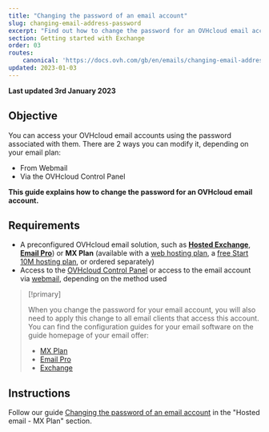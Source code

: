 ```yaml
---
title: "Changing the password of an email account"
slug: changing-email-address-password
excerpt: "Find out how to change the password for an OVHcloud email account"
section: Getting started with Exchange
order: 03
routes:
    canonical: 'https://docs.ovh.com/gb/en/emails/changing-email-address-password/'
updated: 2023-01-03
---
```


**Last updated 3rd January 2023**

## Objective

You can access your OVHcloud email accounts using the password associated with them. There are 2 ways you can modify it, depending on your email plan:

- From Webmail
- Via the OVHcloud Control Panel

**This guide explains how to change the password for an OVHcloud email account.**

## Requirements

- A preconfigured OVHcloud email solution, such as [**Hosted Exchange**](https://www.ovhcloud.com/en-ie/emails/hosted-exchange/), [**Email Pro**](https://www.ovhcloud.com/en-ie/emails/email-pro/)) or **MX Plan** (available with a [web hosting plan](https://www.ovhcloud.com/en-ie/web-hosting/), a [free Start 10M hosting plan](https://www.ovhcloud.com/en-ie/domains/free-web-hosting/), or ordered separately)
- Access to the [OVHcloud Control Panel](https://www.ovh.com/auth/?action=gotomanager&from=https://www.ovh.ie/&ovhSubsidiary=ie) or access to the email account via [webmail](https://www.ovhcloud.com/en-ie/mail/), depending on the method used


> [!primary]
>
> When you change the password for your email account, you will also need to apply this change to all email clients that access this account. You can find the configuration guides for your email software on the guide homepage of your email offer:
>
> - [MX Plan](https://docs.ovh.com/ie/en/emails/)
> - [Email Pro](https://docs.ovh.com/ie/en/emails-pro/)
> - [Exchange](https://docs.ovh.com/ie/en/microsoft-collaborative-solutions/)
>

## Instructions

Follow our guide [Changing the password of an email account](https://docs.ovh.com/gb/en/emails/changing-email-address-password/) in the "Hosted email - MX Plan" section.